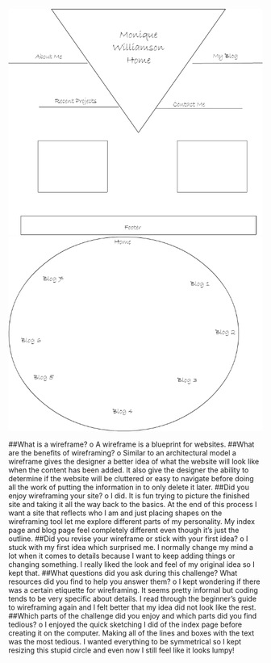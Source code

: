 ![wireframe-index](week-2/imgs/wireframe-index.png)
![wireframe-blog-index](week-2/imgs/wireframe-blog-index.png)

##What is a wireframe?
o	A wireframe is a blueprint for websites. 
##What are the benefits of wireframing?
o	Similar to an architectural model a wireframe gives the designer a better idea of what the website will look like when the content has been added. It also give the designer the ability to determine if the website will be cluttered or easy to navigate before doing all the work of putting the information in to only delete it later. 
##Did you enjoy wireframing your site?
o	I did. It is fun trying to picture the finished site and taking it all the way back to the basics. At the end of this process I want a site that reflects who I am and just placing shapes on the wireframing tool let me explore different parts of my personality. My index page and blog page feel completely different even though it’s just the outline. 
##Did you revise your wireframe or stick with your first idea?
o	I stuck with my first idea which surprised me. I normally change my mind a lot when it comes to details because I want to keep adding things or changing something. I really liked the look and feel of my original idea so I kept that. 
##What questions did you ask during this challenge? What resources did you find to help you answer them?
o	I kept wondering if there was a certain etiquette for wireframing. It seems pretty informal but coding tends to be very specific about details. I read through the beginner’s guide to wireframing again and I felt better that my idea did not look like the rest. 
##Which parts of the challenge did you enjoy and which parts did you find tedious?
o	 I enjoyed the quick sketching I did of the index page before creating it on the computer. Making all of the lines and boxes with the text was the most tedious. I wanted everything to be symmetrical so I kept resizing this stupid circle and even now I still feel like it looks lumpy! 

